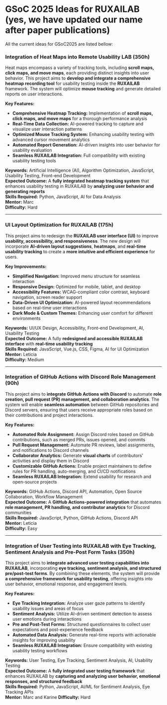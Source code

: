 # GSoC 2025 Ideas for RUXAILAB (yes, we have updated our name after paper publications)

All the current ideas for GSoC2025 are listed bellow:

### Integration of Heat Maps into Remote Usability LAB (350h)  
Heat maps encompass a variety of tracking tools, including **scroll maps, click maps, and move maps**, each providing distinct insights into user behavior. This project aims to **develop and integrate a comprehensive heatmap recording tool** for usability testing inside the **RUXAILAB** framework. The system will optimize **mouse tracking** and generate detailed reports on user interactions.  

**Key Features:**  
- **Comprehensive Heatmap Tracking:** Implementation of **scroll maps, click maps, and move maps** for a thorough performance analysis  
- **Real-Time Data Collection:** AI-powered tracking to capture and visualize user interaction patterns  
- **Optimized Mouse Tracking System:** Enhancing usability testing with advanced cursor movement analytics  
- **Automated Report Generation:** AI-driven insights into user behavior for usability evaluation  
- **Seamless RUXAILAB Integration:** Full compatibility with existing usability testing tools  

**Keywords:** Artificial Intelligence (AI), Algorithm Optimization, JavaScript, Usability Testing, Front-end Development  
**Expected Outcome:** A **fully integrated heatmap tracking system** that enhances usability testing in RUXAILAB by **analyzing user behavior and generating reports**  
**Skills Required:** Python, JavaScript, AI for Data Analysis  
**Mentor:** Marc  
**Difficulty:** Hard

---

### UI Layout Optimization for RUXAILAB (175h)  
This project aims to redesign the **RUXAILAB user interface (UI)** to improve **usability, accessibility, and responsiveness**. The new design will incorporate **AI-driven layout suggestions**, **heatmaps**, and **real-time usability tracking** to create a **more intuitive and efficient experience** for users.  

**Key Improvements:**  
- **Simplified Navigation:** Improved menu structure for seamless interaction  
- **Responsive Design:** Optimized for mobile, tablet, and desktop  
- **Accessibility Features:** WCAG-compliant color contrast, keyboard navigation, screen reader support  
- **Data-Driven UI Optimization:** AI-powered layout recommendations based on real-time user interactions  
- **Dark Mode & Custom Themes:** Enhancing user comfort for different environments  

**Keywords:** UI/UX Design, Accessibility, Front-end Development, AI, Usability Testing  
**Expected Outcome:** A fully **redesigned and accessible RUXAILAB interface** with **real-time usability tracking**  
**Skills Required:** JavaScript, Vue.js, CSS, Figma, AI for UI Optimization  
**Mentor:** Leticia  
**Difficulty:** Medium

---

### Integration of GitHub Actions with Discord Role Management (90h)  
This project aims to **integrate GitHub Actions with Discord** to automate **role creation, pull request (PR) management, and collaboration analytics**. The system will enable **seamless automation** between GitHub repositories and Discord servers, ensuring that users receive appropriate roles based on their contributions and project interactions.  

**Key Features:**  
- **Automated Role Assignment:** Assign Discord roles based on GitHub contributions, such as merged PRs, issues opened, and commits  
- **Pull Request Management:** Automate PR reviews, label assignments, and notifications to Discord channels  
- **Collaborator Analytics:** Generate **visual charts** of contributors' activities and display them in Discord  
- **Customizable GitHub Actions:** Enable project maintainers to define rules for PR handling, auto-merging, and CI/CD notifications  
- **Seamless RUXAILAB Integration:** Extend usability for research and open-source projects  

**Keywords:** GitHub Actions, Discord API, Automation, Open Source Collaboration, Workflow Management  
**Expected Outcome:** A **GitHub Actions-powered integration** that automates **role management, PR handling, and contributor analytics** for Discord communities  
**Skills Required:** JavaScript, Python, GitHub Actions, Discord API  
**Mentor:** Leticia  
**Difficulty:** Easy

---

### Integration of User Testing into RUXAILAB with Eye Tracking, Sentiment Analysis and Pre-Post Form Tasks (350h)  
This project aims to **integrate advanced user testing capabilities into RUXAILAB**, incorporating **eye tracking, sentiment analysis, and structured pre/post-test forms**. By combining these elements, the system will provide **a comprehensive framework for usability testing**, offering insights into user behavior, emotional response, and engagement levels.  

**Key Features:**  
- **Eye Tracking Integration:** Analyze user gaze patterns to identify usability issues and areas of focus  
- **Sentiment Analysis:** Utilize AI-driven sentiment detection to assess user emotions during interactions  
- **Pre and Post-Test Forms:** Structured questionnaires to collect user expectations and post-experience feedback  
- **Automated Data Analysis:** Generate real-time reports with actionable insights for improving usability  
- **Seamless RUXAILAB Integration:** Ensure compatibility with existing usability testing workflows  

**Keywords:** User Testing, Eye Tracking, Sentiment Analysis, AI, Usability Testing  
**Expected Outcome:** A **fully integrated user testing framework** that enhances RUXAILAB by **capturing and analyzing user behavior, emotional responses, and structured feedback**  
**Skills Required:** Python, JavaScript, AI/ML for Sentiment Analysis, Eye Tracking APIs  
**Mentor:** Marc and Karine
**Difficulty:** Hard

